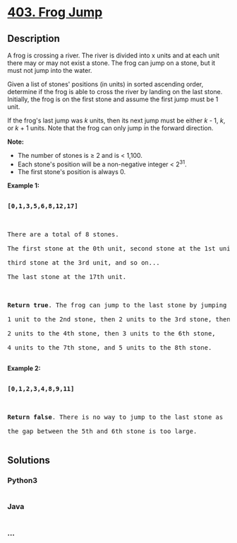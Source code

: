 # [403. Frog Jump](https://leetcode.com/problems/frog-jump)

## Description
<p>A frog is crossing a river. The river is divided into x units and at each unit there may or may not exist a stone. The frog can jump on a stone, but it must not jump into the water.</p>



<p>Given a list of stones' positions (in units) in sorted ascending order, determine if the frog is able to cross the river by landing on the last stone. Initially, the frog is on the first stone and assume the first jump must be 1 unit.

</p>



<p>If the frog's last jump was <i>k</i> units, then its next jump must be either <i>k</i> - 1, <i>k</i>, or <i>k</i> + 1 units. Note that the frog can only jump in the forward direction.</p>



<p><b>Note:</b>

<ul>

<li>The number of stones is &ge; 2 and is < 1,100.</li>

<li>Each stone's position will be a non-negative integer < 2<sup>31</sup>.</li>

<li>The first stone's position is always 0.</li>

</ul>

</p>



<p><b>Example 1:</b>

<pre>

<b>[0,1,3,5,6,8,12,17]</b>



There are a total of 8 stones.

The first stone at the 0th unit, second stone at the 1st unit,

third stone at the 3rd unit, and so on...

The last stone at the 17th unit.



<b>Return true</b>. The frog can jump to the last stone by jumping 

1 unit to the 2nd stone, then 2 units to the 3rd stone, then 

2 units to the 4th stone, then 3 units to the 6th stone, 

4 units to the 7th stone, and 5 units to the 8th stone.

</pre>

</p>



<p><b>Example 2:</b>

<pre>

<b>[0,1,2,3,4,8,9,11]</b>



<b>Return false</b>. There is no way to jump to the last stone as 

the gap between the 5th and 6th stone is too large.

</pre>

</p>


## Solutions


<!-- tabs:start -->

### **Python3**

```python

```

### **Java**

```java

```

### **...**
```

```

<!-- tabs:end -->